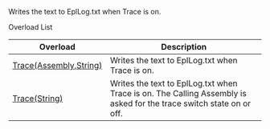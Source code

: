 Writes the text to EplLog.txt when Trace is on.

Overload List

| Overload | Description |
| --- | --- |
| [Trace(Assembly,String)](Eplan.EplApi.Baseu~Eplan.EplApi.Base.EplTrace~Trace(Assembly,String).html) | Writes the text to EplLog.txt when Trace is on. |
| [Trace(String)](Eplan.EplApi.Baseu~Eplan.EplApi.Base.EplTrace~Trace(String).html) | Writes the text to EplLog.txt when Trace is on. The Calling Assembly is asked for the trace switch state on or off. |

